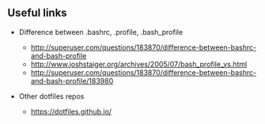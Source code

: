 ## Useful links

- Difference between .bashrc, .profile, .bash_profile
  - http://superuser.com/questions/183870/difference-between-bashrc-and-bash-profile
  - http://www.joshstaiger.org/archives/2005/07/bash_profile_vs.html
  - http://superuser.com/questions/183870/difference-between-bashrc-and-bash-profile/183980

- Other dotfiles repos
  - https://dotfiles.github.io/
